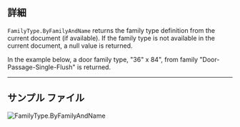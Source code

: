 ## 詳細
`FamilyType.ByFamilyAndName` returns the family type definition from the current document (if available). If the family type is not available in the current document, a null value is returned.

In the example below, a door family type, "36" x 84", from family "Door-Passage-Single-Flush" is returned.
___
## サンプル ファイル

![FamilyType.ByFamilyAndName](./Revit.Elements.FamilyType.ByFamilyAndName_img.jpg)
